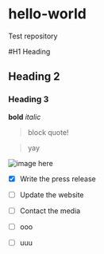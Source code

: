 # hello-world
Test repository

#H1 Heading
## Heading 2
### Heading 3

**bold**
*italic*
> block quote!

> yay

![image here](image.jpg)
- [x] Write the press release
- [ ] Update the website
- [ ] Contact the media
- [ ] ooo

- [ ] uuu
